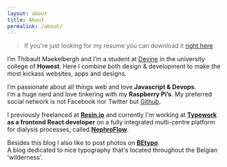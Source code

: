 ```yaml
---
layout: about
title: About
permalink: /about/
---
```


> If you're just looking for my resume you can download it [right here](../CV_Resume.pdf)

I’m Thibault Maekelbergh and I’m a student at [Devine](https://devine.be) in the university college of **Howest**. Here I combine both design & development to make the most kickass websites, apps and designs.

I’m passionate about all things web and love **Javascript & Devops**.  
I’m a huge nerd and love tinkering with my **Raspberry Pi’s**. My preferred social network is not Facebook nor Twitter but [Github](https://github.com/thibmaek).

I previously freelanced at **[Resin.io](https://resin.io)** and currently I'm working at **[Typework](https://typework.com/) as a frontend React developer** on a fully integrated multi-centre platform for dialysis processes, called **[NephroFlow](https://nephroflow.com/)**.

Besides this blog I also like to post photos on **[BEtypo](https://betypo.tumblr.com)**.  
A blog dedicated to nice typography that's located throughout the Belgian 'wilderness'.
